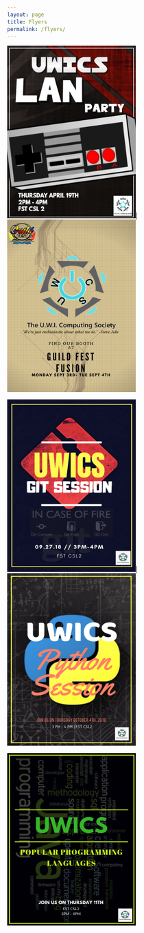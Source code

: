 ```yaml
---
layout: page
title: Flyers
permalink: /flyers/
---
```

<img src="/assets/LAN PARTY.jpg" width="300" height="400">|<img src="/assets/guildfest.jpg" width="300" height="400">


<img src="/assets/gitsession.png" width="300" height="400">| <img src="/assets/pythonsession.png" width="300" height="400">


<img src="/assets/popularlanguages.jpeg" width="300" height="400">
